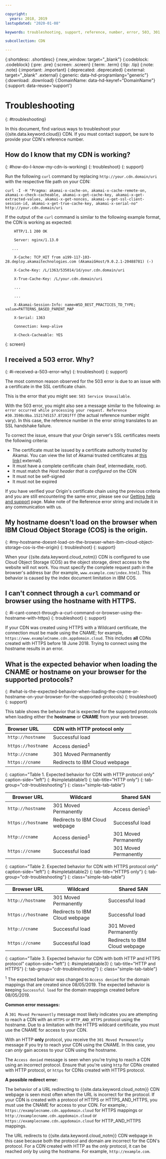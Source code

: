 ```yaml
---

copyright:
  years: 2018, 2019
lastupdated: "2020-01-08"

keywords: troubleshooting, support, reference, number, error, 503, 301, redirects, https, moved, akamai-x-cache, cloud object storage

subcollection: CDN

---
```


{:shortdesc: .shortdesc}
{:new_window: target="_blank"}
{:codeblock: .codeblock}
{:pre: .pre}
{:screen: .screen}
{:term: .term}
{:tip: .tip}
{:note: .note}
{:important: .important}
{:deprecated: .deprecated}
{:external: target="_blank" .external}
{:generic: data-hd-programlang="generic"}
{:download: .download}
{:DomainName: data-hd-keyref="DomainName"}
{:support: data-reuse='support'}

# Troubleshooting
{: #troubleshooting}

In this document, find various ways to troubleshoot your {{site.data.keyword.cloud}} CDN. If you must contact support, be sure to provide your CDN's reference number.

## How do I know that my CDN is working?
{: #how-do-I-know-my-cdn-is-working}
{: troubleshoot}
{: support}

Run the following `curl` command by replacing `http://your.cdn.domain/uri` with the respective file path on your CDN:

`curl -I -H "Pragma: akamai-x-cache-on, akamai-x-cache-remote-on, akamai-x-check-cacheable, akamai-x-get-cache-key, akamai-x-get-extracted-values, akamai-x-get-nonces, akamai-x-get-ssl-client-session-id, akamai-x-get-true-cache-key, akamai-x-serial-no" http://your.cdn.domain/uri`

If the output of the `curl` command is similar to the following example format, the CDN is working as expected:

```
    HTTP/1.1 200 OK

    Server: nginx/1.13.0

   ...

    X-Cache: TCP_HIT from a199-117-103-28.deploy.akamaitechnologies.com (AkamaiGHost/9.0.2.1-20488781) (-)

    X-Cache-Key: /L/1363/535014/1d/your.cdn.domain/uri

    X-True-Cache-Key: /L/your.cdn.domain/uri

    ...

    ...

    X-Akamai-Session-Info: name=WSD_BEST_PRACTICES_TD_TYPE; value=PATTERNS_BASED_PARENT_MAP

    X-Serial: 1363

    Connection: keep-alive

    X-Check-Cacheable: YES
```
{: screen}

## I received a 503 error. Why?
{: #i-received-a-503-error-why}
{: troubleshoot}
{: support}

The most common reason observed for the 503 error is due to an issue with a certificate in the SSL certificate chain.

This is the error that you might see: `503 Service Unavailable`.  

With the 503 error, you might also see a message similar to the following: `An error occurred while processing your request. Reference #30.3598c0ba.1521745157.87201fff` (the actual reference number might vary). In this case, the reference number in the error string translates to an SSL handshake failure.

To correct the issue, ensure that your Origin server's SSL certificates meets the following criteria:
  * The certificate must be issued by a certificate authority trusted by Akamai. You can view the list of Akamai trusted certificates at [this link](https://community.akamai.com/docs/DOC-4447-ssltls-certificate-chains-for-akamai-managed-certificates){:external}.
  * It must have a complete certificate chain (leaf, intermediate, root).
  * It must match the *Host header that is configured* on the CDN
  * It must not be self-signed
  * It must not be expired

If you have verified your Origin's certificate chain using the previous criteria and you are still encountering the same error, please see our [Getting help and support](/docs/CDN?topic=CDN-gettinghelp) page. Make note of the Reference error string and include it in any communication with us.

## My hostname doesn't load on the browser when IBM Cloud Object Storage (COS) is the origin.
{: #my-hostname-doesnt-load-on-the-browser-when-ibm-cloud-object-storage-cos-is-the-origin}
{: troubleshoot}
{: support}

When your {{site.data.keyword.cloud_notm}} CDN is configured to use Cloud Object Storage (COS) as the object storage, direct access to the website will not work. You must specify the complete request path in the browser's address bar (for example, `www.example.com/index.html`). This behavior is caused by the index document limitation in IBM COS.

## I can't connect through a `curl` command or browser using the hostname with HTTPS.
{: #i-cant-conect-through-a-curl-command-or-browser-using-the-hostname-with-https}
{: troubleshoot}
{: support}

If your CDN was created using HTTPS with a Wildcard certificate, the connection must be made using the CNAME; for example, `https://www.exampleCname.cdn.appdomain.cloud`. This includes **all** CDNs created with HTTPS before 18 June 2018. Trying to connect using the hostname results in an error.

## What is the expected behavior when loading the CNAME or hostname on your browser for the supported protocols?
{: #what-is-the-expected-behavior-when-loading-the-cname-or-hostname-on-your-browser-for-the-supported-protocols}
{: troubleshoot}
{: support}

This table shows the behavior that is expected for the supported protocols when loading either the **hostname** or **CNAME** from your web browser.

| Browser URL | CDN with HTTP protocol only |
|:-----|:-----|
| `http://hostname` | Successful load |
| `https://hostname` | Access denied<sup>1</sup> |
| `http://cname` | 301 Moved Permanently |
| `https://cname` | Redirects to IBM Cloud webpage |
{: caption="Table 1. Expected behavior for CDN with HTTP protocol only" caption-side="left"}
{: #simpletabtable1}
{: tab-title="HTTP only"}
{: tab-group="cdr-troubleshooting"}
{: class="simple-tab-table"}

| Browser URL | Wildcard | Shared SAN |
|-----|-----|-----|  
| `http://hostname` | 301 Moved Permanently | Access denied<sup>1</sup> |
| `https://hostname` | Redirects to IBM Cloud webpage | Successful load |
| `http://cname` | Access denied<sup>1</sup> | 301 Moved Permanently |
| `https://cname` | Successful load | 301 Moved Permanently |
{: caption="Table 2. Expected behavior for CDN with HTTPS protocol only" caption-side="left"}
{: #simpletabtable2}
{: tab-title="HTTPS only"}
{: tab-group="cdr-troubleshooting"}
{: class="simple-tab-table"}

| Browser URL | Wildcard | Shared SAN |
|-----|-----|-----|  
| `http://hostname` | 301 Moved Permanently | Successful load |
| `https://hostname` | Redirects to IBM Cloud webpage | Successful load |
| `http://cname` | Successful load | 301 Moved Permanently |
| `https://cname` | Successful load | Redirects to IBM Cloud webpage |
{: caption="Table 3. Expected behavior for CDN with both HTTP and HTTPS protocol" caption-side="left"}
{: #simpletabtable3}
{: tab-title="HTTP and HTTPS"}
{: tab-group="cdr-troubleshooting"}
{: class="simple-tab-table"}

<sup>1</sup> The expected behavior was changed to `Access denied` for the domain mappings that are created since 08/05/2019. The expected behavior is keeping `Successful load` for the domain mappings created before 08/05/2019.

**Common error messages:** 

A `301 Moved Permanently` message most likely indicates you are attempting to reach a CDN with an `HTTPS` or `HTTP_AND_HTTPS` protocol using the hostname. Due to a limitation with the HTTPS wildcard certificate, you must use the CNAME for access to your CDN.

With an HTTP **only** protocol, you receive the `301 Moved Permanently` message if you try to reach your CDN using the CNAME. In this case, you can _only_ gain access to your CDN using the hostname.

The `Access denied` message is seen when you're trying to reach a CDN using an incorrect protocol. Ensure that you're using `http` for CDNs created with HTTP protocol, or `https` for CDNs created with HTTPS protocol.

**A possible redirect error:**

The behavior of a URL redirecting to {{site.data.keyword.cloud_notm}} CDN webpage is seen most often when the URL is incorrect for the protocol. If your CDN is created with a protocol of HTTPS or HTTPS_AND_HTTPS, you must use the CNAME for access to your CDN. For example,: `https://examplecname.cdn.appdomain.cloud` for HTTPS mappings or `http://examplecname.cdn.appdomain.cloud` or `https://examplecname.cdn.appdomain.cloud` for HTTP_AND_HTTPS mappings.

The URL redirects to {{site.data.keyword.cloud_notm}} CDN webpage in this case because both the protocol and domain are incorrect for the CDN's protocol. For a CDN created with HTTP as the _only_ protocol, it can be reached _only_ by using the hostname. For example, `http://example.com`.
